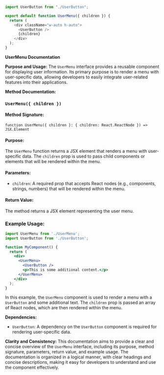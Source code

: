 ```javascript
import UserButton from "./UserButton";

export default function UserMenu({ children }) {
  return (
    <div className="w-auto h-auto">
      <UserButton />
      {children}
    </div>
  );
}

```
**UserMenu Documentation**

**Purpose and Usage:**
The `UserMenu` interface provides a reusable component for displaying user information. Its primary purpose is to render a menu with user-specific data, allowing developers to easily integrate user-related features into their applications.

**Method Documentation:**

### `UserMenu({ children })`

#### Method Signature:
```
function UserMenu({ children }: { children: React.ReactNode }) => JSX.Element
```
#### Purpose:
The `UserMenu` function returns a JSX element that renders a menu with user-specific data. The `children` prop is used to pass child components or elements that will be rendered within the menu.

#### Parameters:

* `children`: A required prop that accepts React nodes (e.g., components, strings, numbers) that will be rendered within the menu.

#### Return Value:
The method returns a JSX element representing the user menu.

### Example Usage:
```jsx
import UserMenu from './UserMenu';
import UserButton from './UserButton';

function MyComponent() {
  return (
    <div>
      <UserMenu>
        <UserButton />
        <p>This is some additional content.</p>
      </UserMenu>
    </div>
  );
}
```
In this example, the `UserMenu` component is used to render a menu with a `UserButton` and some additional text. The `children` prop is passed an array of React nodes, which are then rendered within the menu.

**Dependencies:**

* `UserButton`: A dependency on the `UserButton` component is required for rendering user-specific data.

**Clarity and Consistency:**
This documentation aims to provide a clear and concise overview of the `UserMenu` interface, including its purpose, method signature, parameters, return value, and example usage. The documentation is organized in a logical manner, with clear headings and concise descriptions, making it easy for developers to understand and use the component effectively.